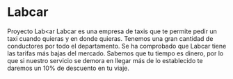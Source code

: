# Labcar
Proyecto Lab<ar
Labcar es una empresa de taxis que te permite pedir un taxi cuando quieras y en donde quieras. Tenemos una gran cantidad de conductores por todo el departamento. Se ha comprobado que Labcar tiene las tarifas más bajas del mercado. Sabemos que tu tiempo es dinero, por lo que si nuestro servicio se demora en llegar más de lo establecido te daremos un 10% de descuento en tu viaje.
